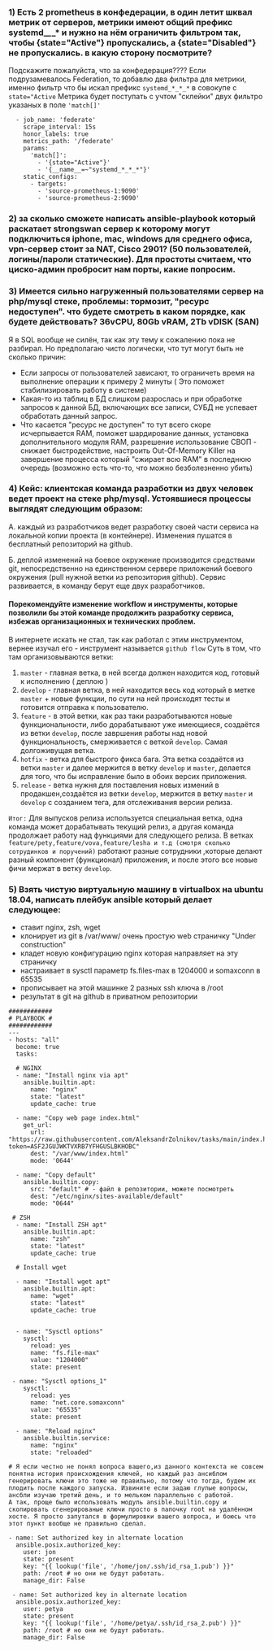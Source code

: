  ### 1) Есть 2 prometheus в конфедерации, в один летит шквал метрик от серверов, метрики имеют общий префикс systemd_*_*_* и нужно на нём ограничить фильтром так, чтобы {state="Active"} пропускались, а {state="Disabled"} не пропускались. в какую сторону посмотрите?

Подскажите пожалуйста, что за конфедерация????
Если подрузамевалось Federation, то добавлю два фильтра для метрики, именно фильтр что бы искал префикс `systemd_*_*_*` в совокупе с `state="Active`
Метрика будет поступать с учтом "склейки" двух фильтро указаных в поле `'match[]'`

```scrape_configs:
  - job_name: 'federate'
    scrape_interval: 15s
    honor_labels: true
    metrics_path: '/federate'
    params:
      'match[]':
        - '{state="Active"}'
        - '{__name__=~"systemd_*_*_*"}'
    static_configs:
      - targets:
        - 'source-prometheus-1:9090'
        - 'source-prometheus-2:9090'
 ```



### 2) за сколько сможете написать ansible-playbook который раскатает strongswan сервер к которому могут подключиться iphone, mac, windows для среднего офиса, vpn-сервер стоит за NAT, Cisco 2901? (50 пользователей, логины/пароли статические). Для простоты считаем, что циско-админ пробросит нам порты, какие попросим.

### 3) Имеется сильно нагруженный пользователями сервер на php/mysql стеке, проблемы: тормозит, "ресурс недоступен". что будете смотреть в каком порядке, как будете действовать? 36vCPU, 80Gb vRAM, 2Tb vDISK (SAN)

Я в SQL вообще не силён, так как эту тему к сожалению пока не разбирал. Но предполагаю чисто логически, что тут могут быть не сколько причин:
- Если запросы от пользователей зависают, то ограничеть время на выполнение операции к примеру 2 минуты ( Это поможет стабилизировать работу в системе)
- Какая-то из таблиц в БД слишком разрослась и при обработке запросов к данной БД, включающих все записи, СУБД не успевает обработать данный запрос.
- Что касается "ресурс не доступен" то тут всего скоре исчерпывается RAM, поможет  шардирование данных, установка дополнительного модуля RAM, разрешение использование СВОП - снижает быстродействие, настроить Out-Of-Memory Killer на завершение процесса который "сжирает всю RAM"  в последнюю очередь (возможно есть что-то, что можно безболезненно убить)


### 4)  Кейс: клиентская команда разработки из двух человек ведет проект на стеке php/mysql. Устоявшиеся процессы выглядят следующим образом:
А. каждый из разработчиков ведет разработку своей части сервиса на локальной копии проекта (в контейнере). Изменения пушатся в бесплатный репозиторий на github.

Б. деплой изменений на боевое окружение производится средствами git, непосредственно на единственном сервере приложений боевого окружения (pull нужной ветки из репозитория github).
Сервис развивается, в команду берут еще двух разработчиков.
#### Порекомендуйте изменение workflow и инструменты, которые позволили бы этой команде продолжить разработку сервиса, избежав организационных и технических проблем.
В интернете искать не стал, так как работал с этим инструментом, вернее изучал его - инструмент называется `github flow` Суть в том, что там организовываются ветки:
1) `master` - главная ветка, в ней всегда должен находится код, готовый к исполнению ( деплою )
2) `develop` - главная ветка, в ней находится весь код который в метке `master` + новые функции, по сути на ней происходят тесты и готовится отправка к пользователю.
3) `feature` - в этой ветки, как раз таки разработываются новые функциональности, либо дорабатывают уже имеющиеся, создаётся из ветки `develop`, после завршения работы над новой функциональность, смерживается с веткой `develop`. Самая долгоживущая ветка.
4) `hotfix` - ветка для быстрого фикса бага. Эта ветка создаётся из ветки `master` и далее мержится в ветку `develop` и `master`, делается для того, что бы исправление было в обоих версих приложения.
5) `release` - ветка нужня для поставления новых измений в продакшен,создаётся из ветки `develop`, мержится в ветку `master` и `develop` с созданием тега, для отслеживания версии релиза.

`Итог:` Для выпусков релиза используется специальная ветка, одна команда  может дорабатывать текущий релиз, а другая команда продолжает работу над 
        функциями для следующего релиза.
        В ветках `feature/pety,feature/vova,feature/lesha и т.д (смотря сколько сотрудинков и поручений)` работают разные сотрудники ,которые делают разный компонент (функционал)  приложения, и после этого все новые фичи мержат в ветку `develop`.

### 5) Взять чистую виртуальную машину в virtualbox на ubuntu 18.04, написать плейбук ansible который делает следующее:
 - ставит nginx, zsh, wget
 - клонирует из git в /var/www/ очень простую  web страничку "Under construction"
 - кладет новую конфигурацию nginx которая направляет на эту страничку
 - настраивает в sysctl параметр fs.files-max в 1204000 и somaxconn в 65535
 - прописывает на этой машинке 2 разных ssh ключа в /root
 - результат в git на github в приватном репозитории
```
############
# PLAYBOOK #
############
---
- hosts: "all"
  become: true
  tasks:
  
  # NGINX
  - name: "Install nginx via apt"
    ansible.builtin.apt:
      name: "nginx"
      state: "latest"
      update_cache: true

  - name: "Copy web page index.html"
    get_url:
      url: "https://raw.githubusercontent.com/AleksandrZolnikov/tasks/main/index.html?token=ASF2JGUJWKTVXRB7YFHGUSLBKHOBC"
      dest: "/var/www/index.html"
      mode: '0644'
      
  - name: "Copy default"
    ansible.builtin.copy: 
      src: "default" # - файл в репозитории, можете посмотреть
      dest: "/etc/nginx/sites-available/default"  
      mode: "0644" 
      
 # ZSH
  - name: "Install ZSH apt"
    ansible.builtin.apt:
      name: "zsh"
      state: "latest"
      update_cache: true

  # Install wget

  - name: "Install wget apt"
    ansible.builtin.apt:
      name: "wget"
      state: "latest"
      update_cache: true
      
      
  - name: "Sysctl options"
    sysctl:
      reload: yes
      name: "fs.file-max"
      value: "1204000"
      state: present
      
 - name: "Sysctl options_1"
    sysctl:
      reload: yes
      name: "net.core.somaxconn"
      value: "65535"
      state: present

  - name: "Reload nginx"
    ansible.builtin.service:
      name: "nginx"
      state: "reloaded"
      
# Я если честно не понял вопроса вашего,из данного контекста не совсем понятна история происхождения ключей, но каждый раз ансиблом генерировать ключи это тоже не правильно, потому что тогда, будем их плодить после каждого запуска. Извините если задаю глупые вопросы, ансбли изучаю третий день, и то мельком параллельно с работой.
А так, проще было использовать модуль ansible.builtin.copy и скопировать сгенерированые ключи просто в папочку root на удалённом хосте. Я просто запутался в формулировки вашего вопроса, и боюсь что этот пункт вообще не правильно сделал.

- name: Set authorized key in alternate location
  ansible.posix.authorized_key:
    user: jon
    state: present
    key: "{{ lookup('file', '/home/jon/.ssh/id_rsa_1.pub') }}"
    path: /root # но они не будут работать.
    manage_dir: False

 - name: Set authorized key in alternate location
  ansible.posix.authorized_key:
    user: petya
    state: present
    key: "{{ lookup('file', '/home/petya/.ssh/id_rsa_2.pub') }}"
    path: /root # но они не будут работать.
    manage_dir: False   

```
